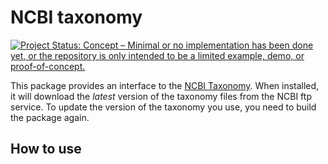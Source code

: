 # NCBI taxonomy

[![Project Status: Concept – Minimal or no implementation has been done yet, or the repository is only intended to be a limited example, demo, or proof-of-concept.](https://www.repostatus.org/badges/latest/concept.svg)](https://www.repostatus.org/#concept)

This package provides an interface to the [NCBI Taxonomy][ncbitax]. When
installed, it will download the *latest* version of the taxonomy files from the
NCBI ftp service. To update the version of the taxonomy you use, you need to
build the package again.

[ncbitax]: https://www.ncbi.nlm.nih.gov/taxonomy

## How to use
